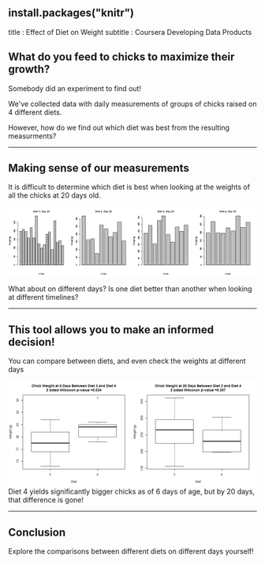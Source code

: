install.packages("knitr")
---
title       : Effect of Diet on Weight
subtitle    : Coursera Developing Data Products

## What do you feed to chicks to maximize their growth?

Somebody did an experiment to find out!

We've collected data with daily measurements of groups of chicks raised on 4 different diets.

However, how do we find out which diet was best from the resulting measurments?

---

## Making sense of our measurements

It is difficult to determine which diet is best when looking at the weights of all the chicks at 20 days old.

<img src="figure/unnamed-chunk-1.png" title="plot of chunk unnamed-chunk-1" alt="plot of chunk unnamed-chunk-1" style="display: block; margin: auto;" />

What about on different days? Is one diet better than another when looking at different timelines?

---

## This tool allows you to make an informed decision! 

You can compare between diets, and even check the weights at different days

<img src="figure/unnamed-chunk-2.png" title="plot of chunk unnamed-chunk-2" alt="plot of chunk unnamed-chunk-2" style="display: block; margin: auto;" />
Diet 4 yields significantly bigger chicks as of 6 days of age, but by 20 days, that difference is gone!

---

## Conclusion

Explore the comparisons between different diets on different days yourself!


